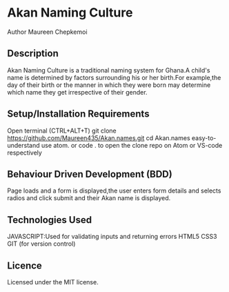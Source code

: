 # Akan Naming Culture

Author
Maureen Chepkemoi

## Description
Akan Naming Culture is a traditional naming system for Ghana.A child's name is determined by factors surrounding his or her birth.For example,the day of their birth or the manner in which they were born may determine which name they get irrespective of their gender.

## Setup/Installation Requirements
Open terminal (CTRL+ALT+T) git clone https://github.com/Maureen435/Akan.names.git cd Akan.names easy-to-understand use atom. or code . to open the clone repo on Atom or VS-code respectively

## Behaviour Driven Development (BDD)
Page loads and a form is displayed,the user enters form details and selects radios and click submit and their Akan name is displayed.

## Technologies Used
JAVASCRIPT:Used for validating inputs and returning errors
HTML5
CSS3
GIT (for version control)

## Licence
Licensed under the MIT license.